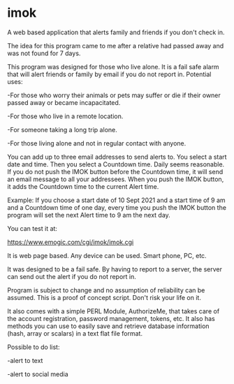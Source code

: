 # imok

A web based application that alerts family and friends if you don't check in.

The idea for this program came to me after a relative had passed away and was not found for 7 days.

This program was designed for those who live alone.
It is a fail safe alarm that will alert friends or family by email if you do not report in.
Potential uses:

-For those who worry their animals or pets may suffer or die if their owner passed away or became incapacitated.

-For those who live in a remote location.

-For someone taking a long trip alone.

-For those living alone and not in regular contact with anyone.

You can add up to three email addresses to send alerts to.
You select a start date and time. Then you select a Countdown time. Daily seems reasonable.
If you do not push the IMOK button before the Countdown time, it will send an email message to all your addressees.
When you push the IMOK button, it adds the Countdown time to the current Alert time.

Example: If you choose a start date of 10 Sept 2021 and a start time of 9 am and a Countdown time of one day, every time you push the IMOK button the program will set the next Alert time to 9 am the next day.

You can test it at:

https://www.emogic.com/cgi/imok/imok.cgi

It is web page based. Any device can be used. Smart phone, PC, etc.

It was designed to be a fail safe. By having to report to a server, the server can send out the alert if you do not report in.

Program is subject to change and no assumption of reliability can be assumed.
This is a proof of concept script. Don't risk your life on it.

It also comes with a simple PERL Module, AuthorizeMe, that takes care of the account registration, password management, tokens, etc.
It also has methods you can use to easily save and retrieve database information (hash, array or scalars) in a text flat file format.

Possible to do list:

-alert to text

-alert to social media
